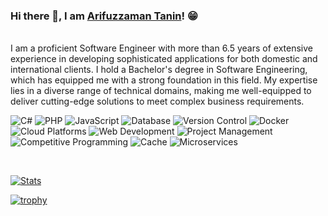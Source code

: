 <div align="left">

<!-- ![](https://komarev.com/ghpvc/?username=arifuzzaman-tanin&label=Profile%20Visits&color=blue&style=for-the-badge)
   -->
### Hi there 👋, I am [Arifuzzaman Tanin]([https://rusty-sj.github.io/](https://github.com/arifuzzaman-tanin/arifuzzaman-tanin))! 😁

<br/>
I am a proficient Software Engineer with more than 6.5 years of extensive experience in developing sophisticated applications for both domestic and international clients. I hold a Bachelor's degree in Software Engineering, which has equipped me with a strong foundation in this field. My expertise lies in a diverse range of technical domains, making me well-equipped to deliver cutting-edge solutions to meet complex business requirements.

<br/>
  <p>
    <img src="https://img.shields.io/badge/C%23-ASP.NET,%20ASP.NET%20Core,%20API,%20Entity%20Framework-blue?style=for-the-badge&logo=c-sharp" alt="C#">
    <img src="https://img.shields.io/badge/PHP-Laravel,%20Eloquent-orange?style=for-the-badge&logo=php" alt="PHP">
    <img src="https://img.shields.io/badge/JavaScript-Vue.js,%20jQuery,%20Angular-yellow?style=for-the-badge&logo=javascript" alt="JavaScript">
    <img src="https://img.shields.io/badge/Database-MSSQL,%20MySQL-blueviolet?style=for-the-badge&logo=mysql" alt="Database">
    <img src="https://img.shields.io/badge/Version%20Control-Git-green?style=for-the-badge&logo=git" alt="Version Control">
    <img src="https://img.shields.io/badge/Docker-Containerization-lightgrey?style=for-the-badge&logo=docker" alt="Docker">
    <img src="https://img.shields.io/badge/Azure,%20AWS-Cloud%20Platforms-blue?style=for-the-badge&logo=azure-devops" alt="Cloud Platforms">
    <img src="https://img.shields.io/badge/HTML,%20CSS-Web%20Development-success?style=for-the-badge&logo=html5" alt="Web Development">
    <img src="https://img.shields.io/badge/Project%20Management-Experience-9cf?style=for-the-badge&logo=notion" alt="Project Management">
    <img src="https://img.shields.io/badge/Competitive%20Programming-Solutions-brightgreen?style=for-the-badge&logo=codeforces" alt="Competitive Programming">
    <img src="https://img.shields.io/badge/Cache-Redis-important?style=for-the-badge&logo=redis" alt="Cache">
    <img src="https://img.shields.io/badge/Microservices-Architecture-lightblue?style=for-the-badge&logo=micronaut" alt="Microservices">
  </p>

  <br/>

  [![Stats](https://github-readme-stats.vercel.app/api?username=arifuzzaman-tanin&show_icons=true&theme=radical)](https://github-readme-stats.vercel.app/api?username=arifuzzaman-tanin&show_icons=true&theme=radical)
  
  [![trophy](https://github-profile-trophy.vercel.app/?username=arifuzzaman-tanin&theme=juicyfresh&no-frame=true&row=1&&margin-w=20&no-bg=true)](https://github-profile-trophy.vercel.app/?username=arifuzzaman-tanin&theme=juicyfresh&no-frame=true&row=1&&margin-w=20&no-bg=true)
  
</div>
